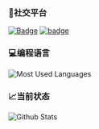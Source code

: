 ### 👤社交平台
[![Badge](https://img.shields.io/badge/QQ-592051128-%231298ef.svg?style=flat-square)](https://qm.qq.com/cgi-bin/qm/qr?k=hG8IECQC6D5qERTsFdX-u7BEl4gMe4GF&noverify=0)
[![badge](https://img.shields.io/badge/Twitter-@D4rK6666-%231298ef.svg?style=flat-square)](https://img.shields.io/badge/QQ-592051128-%231298ef.svg?style=flat-square)

### 💻编程语言
![Most Used Languages](https://github-readme-stats.vercel.app/api/top-langs/?username=d4rkOfficial&theme=light&layout=compact)

### 📈当前状态
![Github Stats](https://github-readme-stats.vercel.app/api?username=d4rkOfficial&show_icons=true&theme=light&count_private=true)
